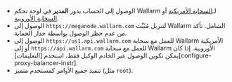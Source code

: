 * الوصول إلى الحساب بدور **المدير** في لوحة تحكم Wallarm لـ[السحابة الأمريكية](https://us1.my.wallarm.com/) أو [السحابة الأوروبية](https://my.wallarm.com/).
* الوصول إلى `https://meganode.wallarm.com` لتنزيل مُثَبِّت Wallarm الشامل. تأكد من عدم حظر الوصول بواسطة جدار الحماية.
* الوصول إلى `https://us1.api.wallarm.com` للعمل مع سحابة Wallarm الأمريكية أو إلى `https://api.wallarm.com` للعمل مع سحابة Wallarm الأوروبية. إذا كان يمكن تكوين الوصول عبر الخادم الوكيل فقط، استخدم [التعليمات][configure-proxy-balancer-instr].
* تنفيذ جميع الأوامر كمستخدم متميز (مثل `root`).